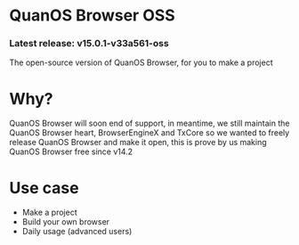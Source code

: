 # QuanOS Browser OSS
### Latest release: v15.0.1-v33a561-oss
The open-source version of QuanOS Browser, for you to make a project

# Why?
QuanOS Browser will soon end of support, in meantime, we still maintain the QuanOS Browser heart, BrowserEngineX and TxCore so we wanted to freely release QuanOS Browser and make it open, this is prove by us making QuanOS Browser free since v14.2

# Use case
- Make a project
- Build your own browser
- Daily usage (advanced users)
